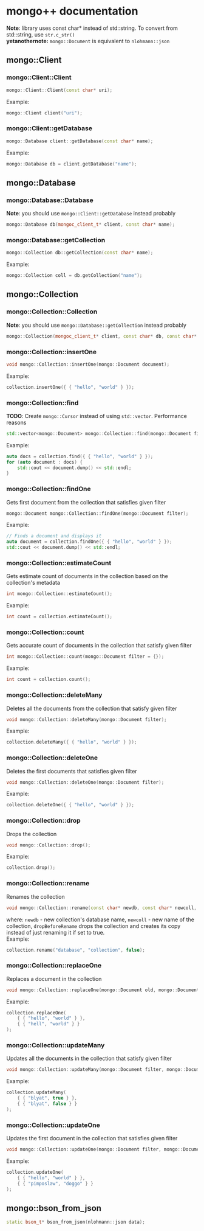 # mongo++ documentation

**Note**: library uses const char* instead of std::string. To convert from std::string, use `str.c_str()`\
**yetanothernote:** `mongo::Document` is equivalent to `nlohmann::json`

## mongo::Client
### mongo::Client::Client
```cpp
mongo::Client::Client(const char* uri);
```
Example:
```cpp
mongo::Client client("uri");
```

### mongo::Client::getDatabase
```cpp
mongo::Database client::getDatabase(const char* name);
```
Example:
```cpp
mongo::Database db = client.getDatabase("name");
```

## mongo::Database
### mongo::Database::Database
**Note**: you should use `mongo::Client::getDatabase` instead probably
```cpp
mongo::Database db(mongoc_client_t* client, const char* name);
```

### mongo::Database::getCollection
```cpp
mongo::Collection db::getCollection(const char* name);
```
Example:
```cpp
mongo::Collection coll = db.getCollection("name");
```

## mongo::Collection
### mongo::Collection::Collection
**Note**: you should use `mongo::Database::getCollection` instead probably
```cpp
mongo::Collection(mongoc_client_t* client, const char* db, const char* name);
```
### mongo::Collection::insertOne
```cpp
void mongo::Collection::insertOne(mongo::Document document);
```
Example:
```cpp
collection.insertOne({ { "hello", "world" } });
```

### mongo::Collection::find
**TODO**: Create `mongo::Cursor` instead of using `std::vector`. Performance reasons
```cpp
std::vector<mongo::Document> mongo::Collection::find(mongo::Document filter, nlohmann::json opts = {});
```
Example:
```cpp
auto docs = collection.find({ { "hello", "world" } });
for (auto document : docs) {
    std::cout << document.dump() << std::endl;
}
```

### mongo::Collection::findOne
Gets first document from the collection that satisfies given filter
```cpp
mongo::Document mongo::Collection::findOne(mongo::Document filter);
```
Example:
```cpp
// Finds a document and displays it
auto document = collection.findOne({ { "hello", "world" } });
std::cout << document.dump() << std::endl;
```

### mongo::Collection::estimateCount
Gets estimate count of documents in the collection based on the collection's metadata 
```cpp
int mongo::Collection::estimateCount();
```
Example:
```cpp
int count = collection.estimateCount();
```

### mongo::Collection::count
Gets accurate count of documents in the collection that satisfy given filter
```cpp
int mongo::Collection::count(mongo::Document filter = {});
```
Example:
```cpp
int count = collection.count();
```

### mongo::Collection::deleteMany
Deletes all the documents from the collection that satisfy given filter
```cpp
void mongo::Collection::deleteMany(mongo::Document filter);
```
Example:
```cpp
collection.deleteMany({ { "hello", "world" } });
```

### mongo::Collection::deleteOne
Deletes the first documents that satisfies given filter
```cpp
void mongo::Collection::deleteOne(mongo::Document filter);
```
Example:
```cpp
collection.deleteOne({ { "hello", "world" } });
```

### mongo::Collection::drop
Drops the collection
```cpp
void mongo::Collection::drop();
```
Example:
```cpp
collection.drop();
```

### mongo::Collection::rename
Renames the collection
```cpp
void mongo::Collection::rename(const char* newdb, const char* newcoll, bool dropBeforeRename);
```
where: `newdb` - new collection's database name, `newcoll` - new name of the collection, `dropBeforeRename` drops the collection and creates its copy instead of just renaming it if set to true.\
Example:
```cpp
collection.rename("database", "collection", false);
```

### mongo::Collection::replaceOne
Replaces a document in the collection
```cpp
void mongo::Collection::replaceOne(mongo::Document old, mongo::Document _new);
```
Example:
```cpp
collection.replaceOne(
    { { "hello", "world" } },
    { { "hell", "world" } }
);
```

### mongo::Collection::updateMany
Updates all the documents in the collection that satisfy given filter
```cpp
void mongo::Collection::updateMany(mongo::Document filter, mongo::Document update);
```

Example:
```cpp
collection.updateMany(
    { { "blyat", true } },
    { { "blyat", false } }
);
```

### mongo::Collection::updateOne
Updates the first document in the collection that satisfies given filter
```cpp
void mongo::Collection::updateOne(mongo::Document filter, mongo::Document update);
```

Example:
```cpp
collection.updateOne(
    { { "hello", "world" } },
    { { "pimposlaw", "doggo" } }
);
```

## mongo::bson_from_json
```cpp
static bson_t* bson_from_json(nlohmann::json data);
```